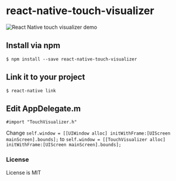 # react-native-touch-visualizer
![React Native touch visualizer demo](https://cloud.githubusercontent.com/assets/10658888/21396686/a9f3ae52-c766-11e6-9423-3c6d97b4843f.gif)
## Install via npm
`$ npm install --save react-native-touch-visualizer`
## Link it to your project
`$ react-native link`
## Edit AppDelegate.m
`#import "TouchVisualizer.h"`

Change `self.window = [[UIWindow alloc] initWithFrame:[UIScreen mainScreen].bounds];` to `self.window = [[TouchVisualizer alloc] initWithFrame:[UIScreen mainScreen].bounds];`
### License
License is MIT

